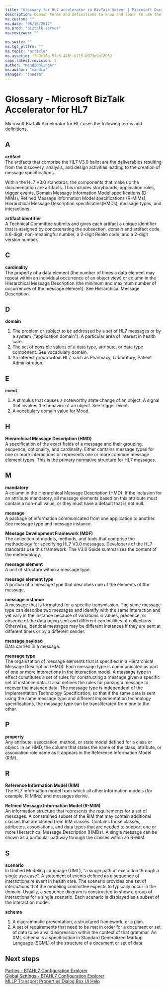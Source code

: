 ```yaml
---
title: "Glossary for HL7 accelerator in BizTalk Server | Microsoft Docs"
description: Common terms and definitions to know and learn to use the BizTalk Accelerator for HL7
ms.custom: ""
ms.date: "08/16/2017"
ms.prod: "biztalk-server"
ms.reviewer: ""

ms.suite: ""
ms.tgt_pltfrm: ""
ms.topic: "article"
ms.assetid: ffb9c18a-5fe5-448f-b115-0973e9d12952
caps.latest.revision: 3
author: "MandiOhlinger"
ms.author: "mandia"
manager: "anneta"
---
```

# Glossary - Microsoft BizTalk Accelerator for HL7
Microsoft BizTalk Accelerator for HL7 uses the following terms and definitions.

## A    
 **artifact**    
 The artifacts that comprise the HL7 V3.0 ballot are the deliverables resulting from the discovery, analysis, and design activities leading to the creation of message specifications.  
  
 Within the HL7 V3.0 standards, the components that make up the documentation are artifacts. This includes storyboards, application roles, trigger events, Domain Message Information Model specifications (D-MIMs), Refined Message Information Model specifications (R-MIMs), Hierarchical Message Description specificatins(HMDs), message types, and interactions.  
  
 **artifact identifier**    
 A Technical Committee submits and gives each artifact a unique identifier that is assigned by concatenating the subsection, domain and artifact code, a 6-digit, non-meaningful number, a 2-digit Realm code, and a 2-digit version number.  

## C
  
 **cardinality**    
 The property of a data element (the number of times a data element may repeat within an individual occurrence of an object view) or column in the Hierarchical Message Description (the minimum and maximum number of occurrences of the message element). See Hierarchical Message Description.  
  
## D   
 **domain**    
 1. The problem or subject to be addressed by a set of HL7 messages or by a system ("application domain"). A particular area of interest in health care. 
 2. The set of possible values of a data type, attribute, or data type component. See vocabulary domain. 
 3. An interest group within HL7, such as Pharmacy, Laboratory, Patient Administration.  
  
## E 
 **event**    
 1. A stimulus that causes a noteworthy state change of an object. A signal that invokes the behavior of an object. See trigger event. 
 2. A vocabulary domain value for Mood.  
  
 
## H
**Hierarchical Message Description (HMD)**    
 A specification of the exact fields of a message and their grouping, sequence, optionality, and cardinality. Either contains message types for one or more interactions or represents one or more common message element types. This is the primary normative structure for HL7 messages.  
  
## M  
 **mandatory**    
 A column in the Hierarchical Message Description (HMD). If the inclusion for an attribute mandatory, all message elements based on this attribute must contain a non-null value, or they must have a default that is not null.  
  
  
 **message**    
 A package of information communicated from one application to another. See message type and message instance.  
  
 **Message Development Framework (MDF)**    
 The collection of models, methods, and tools that comprise the methodology for specifying HL7 V3.0 messages. Developers of the HL7 standards use this framework. The V3.0 Guide summarizes the content of the methodology.  
  
 **message element**    
 A unit of structure within a message type.  
  
 **message element type**    
 A portion of a message type that describes one of the elements of the message.  
  
 **message instance**    
 A message that is formatted for a specific transmission. The same message type can describe two messages  and identify with the same interaction and yet vary in the instance because of variations in values, presence, or absence of the data being sent and different cardinalities of collections. Otherwise, identical messages may be different instances if they are sent at different times or by a different sender.  
  
 **message payload**    
 Data carried in a message.  
  
 **message type**    
 The organization of message elements that is specified in a Hierarchical Message Description (HMD). Each message type is communicated as part of one or more interactions in the interaction model. A message type in effect constitutes a set of rules for constructing a message given a specific set of instance data. It also defines the rules for parsing a message to recover the instance data. The message type is independent of the Implementation Technology Specification, so that if the same data is sent using the same message type and different implementation technology specifications, the message type can be transliterated from one to the other.  

## P  
 **property**    
 Any attribute, association, method, or state model defined for a class or object. In an HMD, the column that states the name of the class, attribute, or association role name as it appears in the Reference Information Model (RIM).  

## R  
 **Reference Information Model (RIM)**    
 The HL7 information model from which all other information models (for example, R-MIMs) and messages derive.  
  
 **Refined Message Information Model (R-MIM)**    
 An information structure that represents the requirements for a set of messages. A constrained subset of the RIM that may contain additional classes that are cloned from RIM classes. Contains those classes, attributes, associations, and data types that are needed to support one or more Hierarchical Message Description (HMDs). A single message can be shown as a particular pathway through the classes within an R-MIM.  

## S  
 **scenario**    
 In Unified Modeling Language (UML), "a single path of execution through a single use case". A statement of events defined as a sequence of interactions relevant in health care. The scenario provides one set of interactions that the modeling committee expects to typically occur in the domain. Usually, a sequence diagram is constructed to show a group of interactions for a single scenario. Each scenario is displayed as a subset of the interaction model.  
  
 **schema**    
 1. A diagrammatic presentation, a structured framework, or a plan. 
 2. A set of requirements that need to be met in order for a document or set of data to be a valid expression within the context of that grammar. An XML schema is a specification in Standard Generalized Markup Language (SGML) of the structure of a document or set of data.

## Next steps
[Parties - BTAHL7 Configuration Explorer](parties-tab.md)  
[Global Settings - BTAHL7 Configuration Explorer](global-settings-tab.md)  
[MLLP Transport Properties Dialog Box UI Help](mllp-transport-properties-dialog-box-ui-help.md)